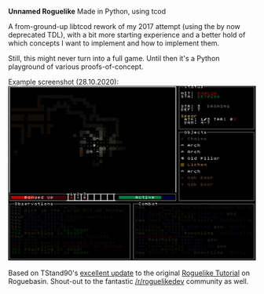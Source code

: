 **Unnamed Roguelike**
Made in Python, using tcod

A from-ground-up libtcod rework of my 2017 attempt (using the by now deprecated TDL), with a bit more starting experience and a better hold of which concepts I want to implement and how to implement them.

Still, this might never turn into a full game. Until then it's a Python playground of various proofs-of-concept.

Example screenshot (28.10.2020):
![Ingame sreenshot (28.10.2020)](resources/screenshots/ingame_28102020.png)

Based on TStand90's [excellent update]([http://rogueliketutorials.com/libtcod/1]) to the original [Roguelike Tutorial](http://www.roguebasin.com/index.php?title=Complete_Roguelike_Tutorial,_using_python%2Blibtcod)
 on Roguebasin. Shout-out to the fantastic [/r/roguelikedev](https://www.reddit.com/r/roguelikedev/) community as well.
